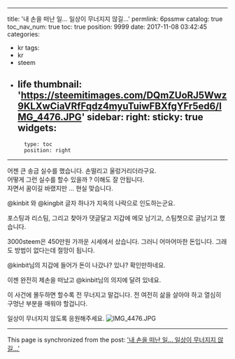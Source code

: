 
---
title: '내 손을 떠난 일... 일상이 무너지지 않길...'
permlink: 6pssmw
catalog: true
toc_nav_num: true
toc: true
position: 9999
date: 2017-11-08 03:42:45
categories:
- kr
tags:
- kr
- steem
- life
thumbnail: 'https://steemitimages.com/DQmZUoRJ5Wwz9KLXwCiaVRfFqdz4myuTuiwFBXfgYFr5ed6/IMG_4476.JPG'
sidebar:
    right:
        sticky: true
widgets:
    -
        type: toc
        position: right
---


어젠 큰 송금 실수를 했습니다.  손떨리고 울렁거리더라구요.  
어떻게 그런 실수를 할수 있을까 ? 이해도 잘 안됩니다.  
자면서 꿈이길 바랬지만 ... 현실 맞습니다.  

@kinbit 와 @kingbit 글자 하나가 지옥의 나락으로 인도하는군요.  

포스팅과 리스팀, 그리고 찾아가 댓글달고 지갑에 메모 남기고, 스팀쳇으로 글남기고 했습니다.  

3000steem은 450만원 가까운 시세에서 샀습니다.  그러니 어마어마한 돈입니다.  그래도 방법이 없다는데 절망이 됩니다.  

@kinbit님의 지갑에 들어가 돈이 나갔나? 있나? 확인만하네요.  

이젠 완전히 제손을 떠났고 @kinbit님의 의지에 달려 있네요.

이 사건에 몰두하면 할수록 전 무너지고 말겁니다. 
전 여전히 삶을 살아야 하고 열심히 구멍난 부분을 매워야 할겁니다.  

일상이 무너지지 않도록 응원해주세요. 
![IMG_4476.JPG](https://steemitimages.com/DQmZUoRJ5Wwz9KLXwCiaVRfFqdz4myuTuiwFBXfgYFr5ed6/IMG_4476.JPG)

- - -

This page is synchronized from the post: ['내 손을 떠난 일... 일상이 무너지지 않길...'](https://steemit.com/@kingbit/6pssmw)

